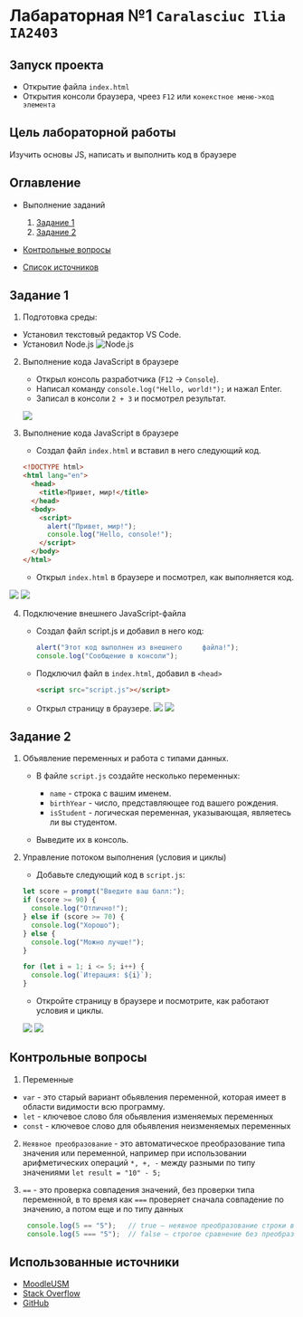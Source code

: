 # Лабараторная №1 `Caralasciuc Ilia IA2403`
## Запуск проекта
- Открытие файла `index.html`
- Открытия консоли браузера, чреез `F12` или `конекстное меню->код элемента`

## Цель лабораторной работы
Изучить основы JS, написать и выполнить код в браузере

## Оглавление
- Выполнение заданий

  1. [Задание 1](#задание-1)
  2. [Задание 2](#задание-2)
- [Контрольные вопросы](#контрольные-вопросы)
- [Список источников](#использованные-источники)

## Задание 1

1. Подготовка среды:
- Установил текстовый редактор VS Code.
- Установил Node.js
![Node.js](node.png)

2. Выполнение кода JavaScript в браузере

   - Открыл консоль разработчика (`F12` → `Console`).
   - Написал команду `console.log("Hello, world!");` и нажал Enter.
   - Записал в консоли `2 + 3` и посмотрел результат.

    ![](consol.png)

3. Выполнение кода JavaScript в браузере
    - Создал файл `index.html` и вставил в него следующий код.

   ```html
   <!DOCTYPE html>
   <html lang="en">
     <head>
       <title>Привет, мир!</title>
     </head>
     <body>
       <script>
         alert("Привет, мир!");
         console.log("Hello, console!");
       </script>
     </body>
   </html>
   ```

   - Открыл `index.html` в браузере и посмотрел, как выполняется код.

  ![](hello.png)
  ![](cons_hello.png)

4. Подключение внешнего JavaScript-файла
    - Создал файл script.js и добавил в него     код:

       ```javascript
       alert("Этот код выполнен из внешнего     файла!");
       console.log("Сообщение в консоли");
       ```

    - Подключил файл в `index.html`,    добавил в `<head>`

       ```html
       <script src="script.js"></script>
       ```

    - Открыл страницу в браузере.
       ![](al_script.png)
       ![](cons_scr.png)


## Задание 2
1. Объявление переменных и работа с типами данных.

   - В файле `script.js` создайте несколько переменных:

     - `name` - строка с вашим именем.
     - `birthYear` - число, представляющее год вашего рождения.
     - `isStudent` - логическая переменная, указывающая, являетесь ли вы студентом.

   - Выведите их в консоль.

2. Управление потоком выполнения (условия и циклы)

   - Добавьте следующий код в `script.js`:

   ```javascript
   let score = prompt("Введите ваш балл:");
   if (score >= 90) {
     console.log("Отлично!");
   } else if (score >= 70) {
     console.log("Хорошо");
   } else {
     console.log("Можно лучше!");
   }

   for (let i = 1; i <= 5; i++) {
     console.log(`Итерация: ${i}`);
   }
   ```

   - Откройте страницу в браузере и посмотрите, как работают условия и циклы.

    ![](bal.png)
    ![](cod.png)

## Контрольные вопросы
1. Переменные
 - `var` - это старый вариант обьявления переменной, которая имеет в области видимости всю программу.
 - `let` - ключевое слово бля обьявления изменяемых переменных
 - `const` - ключевое слово для обьявления неизменяемых переменных

 2. `Неявное преобразование`  - это автоматическое преобразование типа значения или переменной, например при использовании арифметических операций `*, +, -` между разными по типу значениями `let result = "10" - 5;`

 3. `==` - это проверка совпадения значений, без проверки типа переменной, в то время как `===` проверяет сначала совпадение по значению, а потом еще и по типу данных
    ```javascript
     console.log(5 == "5");   // true — неявное преобразование строки в число
     console.log(5 === "5");  // false — строгое сравнение без преобразования
    ```

## Использованные источники
- [MoodleUSM](https://moodle.usm.md/mod/page/view.php?id=300750)
- [Stack Overflow](https://ru.stackoverflow.com/questions/789389/Как-в-markdown-сделать-ссылку-для-перехода-к-заголовку)
- [GitHub](https://gist.github.com/asabaylus/3071099#start-of-content)